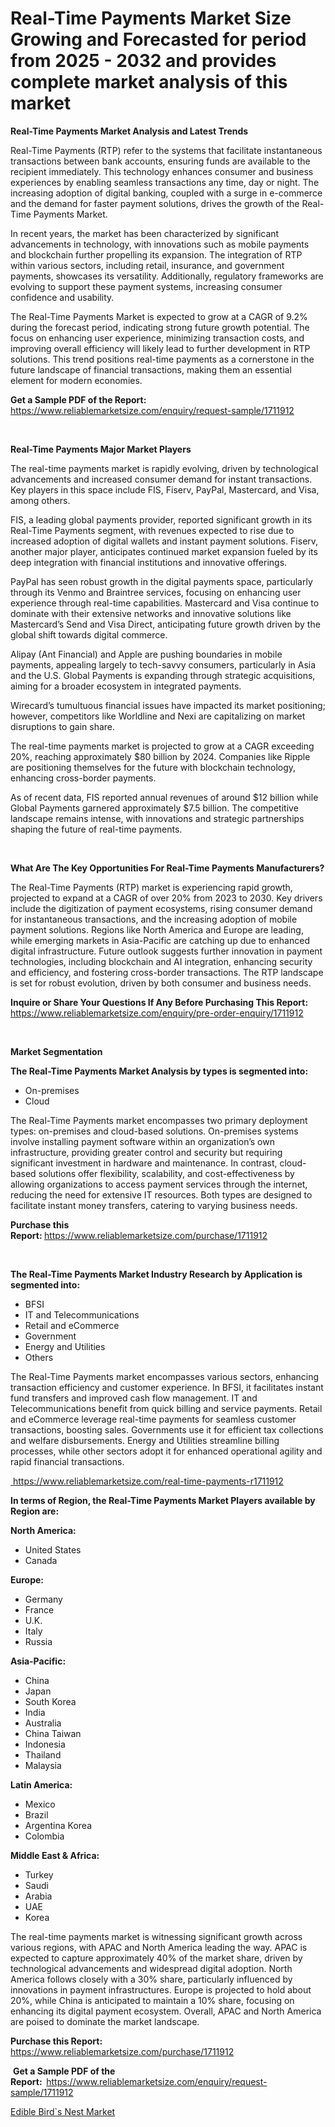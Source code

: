 <p><h1>Real-Time Payments Market Size Growing and Forecasted for period from 2025 - 2032 and provides complete market analysis of this market</h1></p><p><strong>Real-Time Payments Market Analysis and Latest Trends</strong></p>
<p><p>Real-Time Payments (RTP) refer to the systems that facilitate instantaneous transactions between bank accounts, ensuring funds are available to the recipient immediately. This technology enhances consumer and business experiences by enabling seamless transactions any time, day or night. The increasing adoption of digital banking, coupled with a surge in e-commerce and the demand for faster payment solutions, drives the growth of the Real-Time Payments Market. </p><p>In recent years, the market has been characterized by significant advancements in technology, with innovations such as mobile payments and blockchain further propelling its expansion. The integration of RTP within various sectors, including retail, insurance, and government payments, showcases its versatility. Additionally, regulatory frameworks are evolving to support these payment systems, increasing consumer confidence and usability. </p><p>The Real-Time Payments Market is expected to grow at a CAGR of 9.2% during the forecast period, indicating strong future growth potential. The focus on enhancing user experience, minimizing transaction costs, and improving overall efficiency will likely lead to further development in RTP solutions. This trend positions real-time payments as a cornerstone in the future landscape of financial transactions, making them an essential element for modern economies.</p></p>
<p><strong>Get a Sample PDF of the Report:&nbsp;</strong> <a href="https://www.reliablemarketsize.com/enquiry/request-sample/1711912?utm_campaign=3458&utm_medium=2&utm_source=Github&utm_content=ia&utm_term=27032025&utm_id=real-time-payments">https://www.reliablemarketsize.com/enquiry/request-sample/1711912</a></p>
<p>&nbsp;</p>
<p><strong>Real-Time Payments Major Market Players</strong></p>
<p><p>The real-time payments market is rapidly evolving, driven by technological advancements and increased consumer demand for instant transactions. Key players in this space include FIS, Fiserv, PayPal, Mastercard, and Visa, among others. </p><p>FIS, a leading global payments provider, reported significant growth in its Real-Time Payments segment, with revenues expected to rise due to increased adoption of digital wallets and instant payment solutions. Fiserv, another major player, anticipates continued market expansion fueled by its deep integration with financial institutions and innovative offerings.</p><p>PayPal has seen robust growth in the digital payments space, particularly through its Venmo and Braintree services, focusing on enhancing user experience through real-time capabilities. Mastercard and Visa continue to dominate with their extensive networks and innovative solutions like Mastercard’s Send and Visa Direct, anticipating future growth driven by the global shift towards digital commerce.</p><p>Alipay (Ant Financial) and Apple are pushing boundaries in mobile payments, appealing largely to tech-savvy consumers, particularly in Asia and the U.S. Global Payments is expanding through strategic acquisitions, aiming for a broader ecosystem in integrated payments.</p><p>Wirecard’s tumultuous financial issues have impacted its market positioning; however, competitors like Worldline and Nexi are capitalizing on market disruptions to gain share.</p><p>The real-time payments market is projected to grow at a CAGR exceeding 20%, reaching approximately $80 billion by 2024. Companies like Ripple are positioning themselves for the future with blockchain technology, enhancing cross-border payments.</p><p>As of recent data, FIS reported annual revenues of around $12 billion while Global Payments garnered approximately $7.5 billion. The competitive landscape remains intense, with innovations and strategic partnerships shaping the future of real-time payments.</p></p>
<p>&nbsp;</p>
<p><strong>What Are The Key Opportunities For Real-Time Payments Manufacturers?</strong></p>
<p><p>The Real-Time Payments (RTP) market is experiencing rapid growth, projected to expand at a CAGR of over 20% from 2023 to 2030. Key drivers include the digitization of payment ecosystems, rising consumer demand for instantaneous transactions, and the increasing adoption of mobile payment solutions. Regions like North America and Europe are leading, while emerging markets in Asia-Pacific are catching up due to enhanced digital infrastructure. Future outlook suggests further innovation in payment technologies, including blockchain and AI integration, enhancing security and efficiency, and fostering cross-border transactions. The RTP landscape is set for robust evolution, driven by both consumer and business needs.</p></p>
<p><strong>Inquire or Share Your Questions If Any Before Purchasing This Report:</strong> <a href="https://www.reliablemarketsize.com/enquiry/pre-order-enquiry/1711912?utm_campaign=3458&utm_medium=2&utm_source=Github&utm_content=ia&utm_term=27032025&utm_id=real-time-payments">https://www.reliablemarketsize.com/enquiry/pre-order-enquiry/1711912</a></p>
<p>&nbsp;</p>
<p><strong>Market Segmentation</strong></p>
<p><strong>The Real-Time Payments Market Analysis by types is segmented into:</strong></p>
<p><ul><li>On-premises</li><li>Cloud</li></ul></p>
<p><p>The Real-Time Payments market encompasses two primary deployment types: on-premises and cloud-based solutions. On-premises systems involve installing payment software within an organization’s own infrastructure, providing greater control and security but requiring significant investment in hardware and maintenance. In contrast, cloud-based solutions offer flexibility, scalability, and cost-effectiveness by allowing organizations to access payment services through the internet, reducing the need for extensive IT resources. Both types are designed to facilitate instant money transfers, catering to varying business needs.</p></p>
<p><strong>Purchase this Report:&nbsp;</strong><a href="https://www.reliablemarketsize.com/purchase/1711912?utm_campaign=3458&utm_medium=2&utm_source=Github&utm_content=ia&utm_term=27032025&utm_id=real-time-payments">https://www.reliablemarketsize.com/purchase/1711912</a></p>
<p>&nbsp;</p>
<p><strong>The Real-Time Payments Market Industry Research by Application is segmented into:</strong></p>
<p><ul><li>BFSI</li><li>IT and Telecommunications</li><li>Retail and eCommerce</li><li>Government</li><li>Energy and Utilities</li><li>Others</li></ul></p>
<p><p>The Real-Time Payments market encompasses various sectors, enhancing transaction efficiency and customer experience. In BFSI, it facilitates instant fund transfers and improved cash flow management. IT and Telecommunications benefit from quick billing and service payments. Retail and eCommerce leverage real-time payments for seamless customer transactions, boosting sales. Governments use it for efficient tax collections and welfare disbursements. Energy and Utilities streamline billing processes, while other sectors adopt it for enhanced operational agility and rapid financial transactions.</p></p>
<p><a href="https://www.reliablemarketsize.com/real-time-payments-r1711912?utm_campaign=3458&utm_medium=2&utm_source=Github&utm_content=ia&utm_term=27032025&utm_id=real-time-payments">&nbsp;https://www.reliablemarketsize.com/real-time-payments-r1711912</a></p>
<p><strong>In terms of Region, the Real-Time Payments Market Players available by Region are:</strong></p>
<p>
    <p> <strong> North America: </strong>
        <ul>
            <li>United States</li>
            <li>Canada</li>
        </ul>
        </p> 
    <p> <strong> Europe: </strong>
        <ul>
            <li>Germany</li>
            <li>France</li>
            <li>U.K.</li>
            <li>Italy</li>
            <li>Russia</li>
        </ul>
        </p> 
    <p> <strong> Asia-Pacific: </strong>
        <ul>
            <li>China</li>
            <li>Japan</li>
            <li>South Korea</li>
            <li>India</li>
            <li>Australia</li>
            <li>China Taiwan</li>
            <li>Indonesia</li>
            <li>Thailand</li>
            <li>Malaysia</li>
        </ul>
        </p> 
    <p> <strong> Latin America: </strong>
        <ul>
            <li>Mexico</li>
            <li>Brazil</li>
            <li>Argentina Korea</li>
            <li>Colombia</li>
        </ul>
        </p> 
    <p> <strong> Middle East & Africa: </strong>
        <ul>
            <li>Turkey</li>
            <li>Saudi</li>
            <li>Arabia</li>
            <li>UAE</li>
            <li>Korea</li>
        </ul>
    </p>
    </p>
<p><p>The real-time payments market is witnessing significant growth across various regions, with APAC and North America leading the way. APAC is expected to capture approximately 40% of the market share, driven by technological advancements and widespread digital adoption. North America follows closely with a 30% share, particularly influenced by innovations in payment infrastructures. Europe is projected to hold about 20%, while China is anticipated to maintain a 10% share, focusing on enhancing its digital payment ecosystem. Overall, APAC and North America are poised to dominate the market landscape.</p></p>
<p><strong>Purchase this Report: </strong><a href="https://www.reliablemarketsize.com/purchase/1711912?utm_campaign=3458&utm_medium=2&utm_source=Github&utm_content=ia&utm_term=27032025&utm_id=real-time-payments">https://www.reliablemarketsize.com/purchase/1711912</a></p>
<p>&nbsp;<strong>Get a Sample PDF of the Report:&nbsp;&nbsp;</strong><a href="https://www.reliablemarketsize.com/enquiry/request-sample/1711912?utm_campaign=3458&utm_medium=2&utm_source=Github&utm_content=ia&utm_term=27032025&utm_id=real-time-payments">https://www.reliablemarketsize.com/enquiry/request-sample/1711912</a></p>
<p><strong></strong></p>
<p><p><a href="https://github.com/rigelciara0p/Market-Research-Report-List-1/blob/main/edible-birds-nest-market.md?utm_campaign=3458&utm_medium=2&utm_source=Github&utm_content=ia&utm_term=27032025&utm_id=real-time-payments">Edible Bird`s Nest Market</a></p></p>